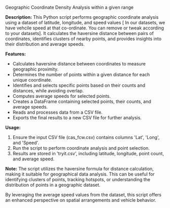 Geographic Coordinate Density Analysis within a given range

**Description:**
This Python script performs geographic coordinate analysis using a dataset of latitude, longitude, and speed values [ In our datasets, we have vehcile speed at that co-ordinate. You can remove or tweak according to your datasets]. It calculates the haversine distance between pairs of coordinates, identifies clusters of nearby points, and provides insights into their distribution and average speeds.

**Features:**
- Calculates haversine distance between coordinates to measure geographic proximity.
- Determines the number of points within a given distance for each unique coordinate.
- Identifies and selects specific points based on their counts and distances, while avoiding overlap.
- Computes average speeds for selected points.
- Creates a DataFrame containing selected points, their counts, and average speeds.
- Reads and processes data from a CSV file.
- Exports the final results to a new CSV file for further analysis.

**Usage:**
1. Ensure the input CSV file (cas_fcw.csv) contains columns 'Lat', 'Long', and 'Speed'.
2. Run the script to perform coordinate analysis and point selection.
3. Results are stored in 'tryit.csv', including latitude, longitude, point count, and average speed.

**Note:**
The script utilizes the haversine formula for distance calculation, making it suitable for geographical data analysis. This can be useful for identifying clusters of points, tracking hotspots, or understanding the distribution of points in a geographic dataset.

By leveraging the average speed values from the dataset, this script offers an enhanced perspective on spatial arrangements and vehicle behavior.
